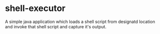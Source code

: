 # shell-executor
A simple java application which loads a shell script from designatd location and invoke that shell script and capture it's output.
